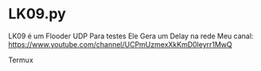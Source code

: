 # LK09.py
LK09 é um Flooder UDP Para testes Ele Gera um Delay na rede
Meu canal: https://www.youtube.com/channel/UCPmUzmexXkKmD0leyrr1MwQ

Termux 
